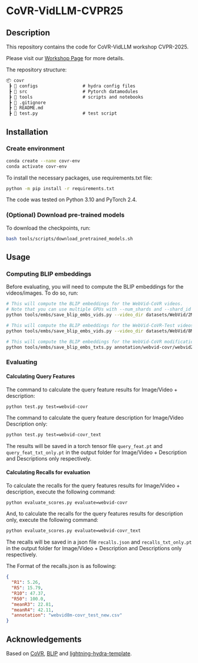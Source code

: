 # CoVR-VidLLM-CVPR25



## Description
This repository contains the code for CoVR-VidLLM workshop CVPR-2025.

Please visit our [Workshop Page]() for more details.

The repository structure: 

```markdown
📦 covr
 ┣ 📂 configs                 # hydra config files
 ┣ 📂 src                     # Pytorch datamodules
 ┣ 📂 tools                   # scripts and notebooks
 ┣ 📜 .gitignore
 ┣ 📜 README.md
 ┣ 📜 test.py                 # test script

 ```

## Installation

### Create environment

```bash
conda create --name covr-env
conda activate covr-env
```

To install the necessary packages, use requirements.txt file:
```bash
python -m pip install -r requirements.txt
```

The code was tested on Python 3.10 and PyTorch 2.4.


### (Optional) Download pre-trained models

To download the checkpoints, run:
```bash
bash tools/scripts/download_pretrained_models.sh
```



## Usage

### Computing BLIP embeddings

Before evaluating, you will need to compute the BLIP embeddings for the videos/images. To do so, run:
```bash
# This will compute the BLIP embeddings for the WebVid-CoVR videos. 
# Note that you can use multiple GPUs with --num_shards and --shard_id
python tools/embs/save_blip_embs_vids.py --video_dir datasets/WebVid/2M/train --todo_ids annotation/webvid-covr/webvid2m-covr_train.csv 

# This will compute the BLIP embeddings for the WebVid-CoVR-Test videos.
python tools/embs/save_blip_embs_vids.py --video_dir datasets/WebVid/8M/train --todo_ids annotation/webvid-covr/webvid8m-covr_test.csv 

# This will compute the BLIP embeddings for the WebVid-CoVR modifications text. Only needed if using the caption retrieval loss (model/loss_terms=si_ti+si_tc).
python tools/embs/save_blip_embs_txts.py annotation/webvid-covr/webvid2m-covr_train.csv datasets/WebVid/2M/blip-vid-embs-large-all
```

### Evaluating

#### Calculating Query Features

The command to calculate the query feature results for Image/Video + description:
```bash
python test.py test=webvid-covr
```

The command to calculate the query feature description for Image/Video Description only:
```bash
python test.py test=webvid-covr_text
```

The results will be saved in a torch tensor file `query_feat.pt` and `query_feat_txt_only.pt` in the output folder for Image/Video + Description and Descriptions only respectively.

#### Calculating Recalls for evaluation

To calculate the recalls for the query features results for Image/Video + description, execute the following command:
```bash
python evaluate_scores.py evaluate=webvid-covr
```

And, to calculate the recalls for the query features results for description only, execute the following command:
```bash
python evaluate_scores.py evaluate=webvid-covr_text
```

The recalls will be saved in a json file `recalls.json` and `recalls_txt_only.pt` in the output folder for Image/Video + Description and Descriptions only respectively.

The Format of the recalls.json is as following:
```json
{
  "R1": 5.26,
  "R5": 15.79,
  "R10": 47.37,
  "R50": 100.0,
  "meanR3": 22.81,
  "meanR4": 42.11,
  "annotation": "webvid8m-covr_test_new.csv"
}
```


## Acknowledgements
Based on [CoVR](https://github.com/lucas-ventura/CoVR), [BLIP](https://github.com/salesforce/BLIP/) and [lightning-hydra-template](https://github.com/ashleve/lightning-hydra-template/tree/main).

